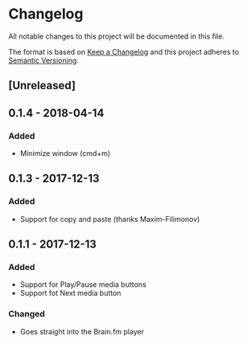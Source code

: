 # Changelog
All notable changes to this project will be documented in this file.

The format is based on [Keep a Changelog](http://keepachangelog.com/en/1.0.0/)
and this project adheres to [Semantic Versioning](http://semver.org/spec/v2.0.0.html).

## [Unreleased]

## 0.1.4 - 2018-04-14

### Added

- Minimize window (cmd+m)

## 0.1.3 - 2017-12-13

### Added

- Support for copy and paste (thanks Maxim-Filimonov)

## 0.1.1 - 2017-12-13

### Added

- Support for Play/Pause media buttons
- Support fot Next media button

### Changed

- Goes straight into the Brain.fm player

